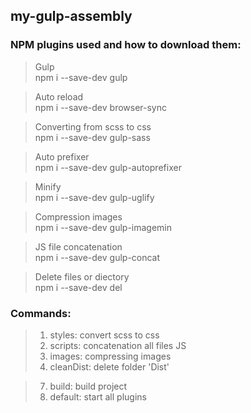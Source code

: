 my-gulp-assembly
----------------


###  NPM plugins used and how to download them: ###



>Gulp</br>
 npm i --save-dev gulp

>Auto reload </br>
 npm i --save-dev browser-sync

>Converting from scss to css</br>
 npm i --save-dev gulp-sass

>Auto prefixer</br>
 npm i --save-dev gulp-autoprefixer

>Minify</br>
 npm i --save-dev gulp-uglify

>Compression images</br>
 npm i --save-dev gulp-imagemin

>JS file concatenation</br>
 npm i --save-dev gulp-concat

>Delete files or diectory</br>
 npm i --save-dev del
 
 
 ###  Commands: ###
>1. styles: convert scss to css
>2. scripts: concatenation all files JS
>5. images: compressing images
>6. cleanDist: delete folder 'Dist'

>7. <bold>build: build project
>8. default: start all plugins<b>
 
